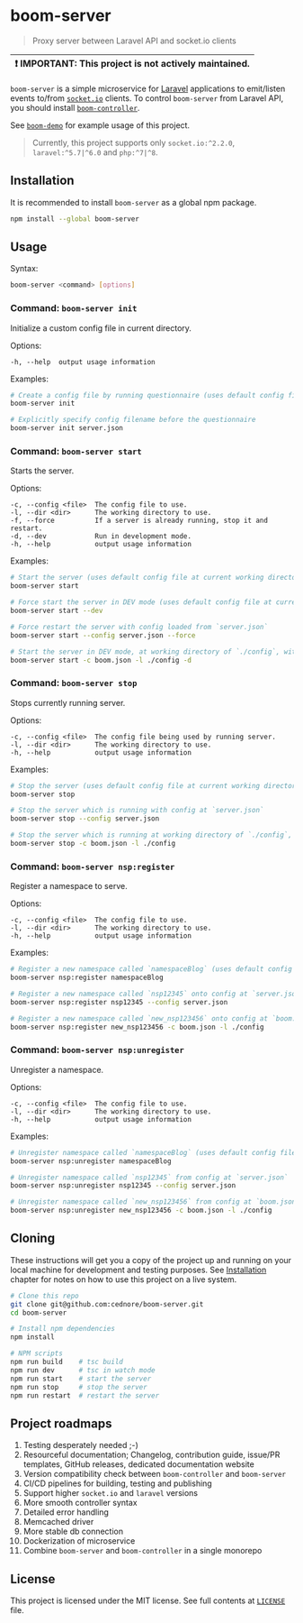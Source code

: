 # boom-server

> Proxy server between Laravel API and socket.io clients

| :exclamation: IMPORTANT: This project is not actively maintained. |
| ----------------------------------------------------------------- |

`boom-server` is a simple microservice for [Laravel](https://laravel.com) applications to emit/listen events to/from
[`socket.io`](https://socket.io/) clients. To control `boom-server` from Laravel API, you should install
[`boom-controller`](https://packagist.org/packages/cednore/boom-controller).

See [`boom-demo`](https://github.com/cednore/boom-demo) for example usage of this project.

> Currently, this project supports only `socket.io:^2.2.0`, `laravel:^5.7|^6.0` and `php:^7|^8`.

## Installation

It is recommended to install `boom-server` as a global npm package.

```bash
npm install --global boom-server
```

## Usage

Syntax:

```bash
boom-server <command> [options]
```

### Command: `boom-server init`

Initialize a custom config file in current directory.

Options:

```
-h, --help  output usage information
```

Examples:

```bash
# Create a config file by running questionnaire (uses default config file at current working directory)
boom-server init

# Explicitly specify config filename before the questionnaire
boom-server init server.json
```

### Command: `boom-server start`

Starts the server.

Options:

```
-c, --config <file>  The config file to use.
-l, --dir <dir>      The working directory to use.
-f, --force          If a server is already running, stop it and restart.
-d, --dev            Run in development mode.
-h, --help           output usage information
```

Examples:

```bash
# Start the server (uses default config file at current working directory)
boom-server start

# Force start the server in DEV mode (uses default config file at current working directory)
boom-server start --dev

# Force restart the server with config loaded from `server.json`
boom-server start --config server.json --force

# Start the server in DEV mode, at working directory of `./config`, with config loaded from `boom.json`
boom-server start -c boom.json -l ./config -d
```

### Command: `boom-server stop`

Stops currently running server.

Options:

```
-c, --config <file>  The config file being used by running server.
-l, --dir <dir>      The working directory to use.
-h, --help           output usage information
```

Examples:

```bash
# Stop the server (uses default config file at current working directory)
boom-server stop

# Stop the server which is running with config at `server.json`
boom-server stop --config server.json

# Stop the server which is running at working directory of `./config`, with config loaded from `boom.json`
boom-server stop -c boom.json -l ./config
```

### Command: `boom-server nsp:register`

Register a namespace to serve.

Options:

```
-c, --config <file>  The config file to use.
-l, --dir <dir>      The working directory to use.
-h, --help           output usage information
```

Examples:

```bash
# Register a new namespace called `namespaceBlog` (uses default config file at current working directory)
boom-server nsp:register namespaceBlog

# Register a new namespace called `nsp12345` onto config at `server.json`
boom-server nsp:register nsp12345 --config server.json

# Register a new namespace called `new_nsp123456` onto config at `boom.json`, in `./config` folder
boom-server nsp:register new_nsp123456 -c boom.json -l ./config
```

### Command: `boom-server nsp:unregister`

Unregister a namespace.

Options:

```
-c, --config <file>  The config file to use.
-l, --dir <dir>      The working directory to use.
-h, --help           output usage information
```

Examples:

```bash
# Unregister namespace called `namespaceBlog` (uses default config file at current working directory)
boom-server nsp:unregister namespaceBlog

# Unregister namespace called `nsp12345` from config at `server.json`
boom-server nsp:unregister nsp12345 --config server.json

# Unregister namespace called `new_nsp123456` from config at `boom.json`, in `./config` folder
boom-server nsp:unregister new_nsp123456 -c boom.json -l ./config
```

## Cloning

These instructions will get you a copy of the project up and running on your local machine for development and testing
purposes. See [Installation](#installation) chapter for notes on how to use this project on a live system.

```bash
# Clone this repo
git clone git@github.com:cednore/boom-server.git
cd boom-server

# Install npm dependencies
npm install

# NPM scripts
npm run build    # tsc build
npm run dev      # tsc in watch mode
npm run start    # start the server
npm run stop     # stop the server
npm run restart  # restart the server
```

## Project roadmaps

1. Testing desperately needed ;-)
2. Resourceful documentation; Changelog, contribution guide, issue/PR templates, GitHub releases, dedicated
   documentation website
3. Version compatibility check between `boom-controller` and `boom-server`
4. CI/CD pipelines for building, testing and publishing
5. Support higher `socket.io` and `laravel` versions
6. More smooth controller syntax
7. Detailed error handling
8. Memcached driver
9. More stable db connection
10. Dockerization of microservice
11. Combine `boom-server` and `boom-controller` in a single monorepo

## License

This project is licensed under the MIT license. See full contents at [`LICENSE`](LICENSE) file.
